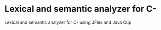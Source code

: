 # Lexical and semantic analyzer for C-
 Lexical and semantic analyzer for C- using JFlex and Java Cup
